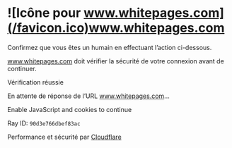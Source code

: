 # ![Icône pour www.whitepages.com](/favicon.ico)www.whitepages.com

Confirmez que vous êtes un humain en effectuant l’action ci-dessous.

www.whitepages.com doit vérifier la sécurité de votre connexion avant de
continuer.

Vérification réussie

En attente de réponse de l’URL www.whitepages.com...

Enable JavaScript and cookies to continue

Ray ID: `90d3e766dbef83ac`

Performance et sécurité par
[Cloudflare](https://www.cloudflare.com?utm_source=challenge&utm_campaign=l)

